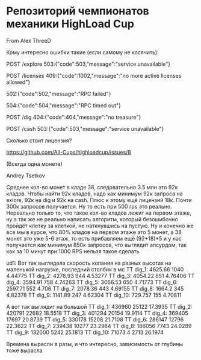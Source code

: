 # Репозиторий чемпионатов механики HighLoad Cup

From Alex ThreeD

Кому интересно ошибки такие (если самому не косячить):

POST /explore 503:{"code":503,"message":"service unavailable"}

POST /licenses 409:{"code":1002,"message":"no more active licenses allowed"}

 502:{"code":502,"message":"RPC failed"}
 
 504:{"code":504,"message":"RPC timed out"}
 
POST /dig 404:{"code":404,"message":"no treasure"}

POST /cash 503:{"code":503,"message":"service unavailable"}


Сколько стоит лицензия?

https://github.com/All-Cups/highloadcup/issues/8 

(Всегда одна монета)


Andrey Tsetkov

Среднее кол-во монет в кладе 38, следовательно 3.5 млн это 92к кладов. Чтобы найти 92к кладов, надо как минимум 92к запроса на exlore, 92к на dig и 92к на cash. Плюс к этому ещё лицензий 18к. Почти 300к запросов получается. Ну то есть при 500 rps это реально. Нереально только то, что такое кол-во кладов лежит на первом этаже, ну а так же не реально написать алгоритм, который безошибочно пройдёт клетку за клеткой, не наткнувшись на пустую. Ну и конечно же все мы в курсе, что 80% кладов на первом этаже это 5 монет, а 38 монет это уже 5-6 этаж, то есть прибавляем ещё (92+18)*5 и у нас получается как минимум 850к запросов, что выглядит апсурдом, так как за 10 минут при 1000 RPS нельзя такое сделать

ud1:
Вот так выглядела скорость копания на разных высотах на маленькой нагрузке, последний столбик в мс
TT dig_1: 4625.66 1040 4.44775 
TT dig_2: 4278.93 944 4.53277 
TT dig_3: 4054.22 851 4.76406 
TT dig_4: 3594.91 758 4.74263 
TT dig_5: 3066.53 650 4.71773
TT dig_6: 2597.71 552 4.706 
TT dig_7: 2078.36 443 4.69155
TT dig_8: 1664.2 345 4.82378 
TT dig_9: 1141.89 247 4.62304 
TT dig_10: 729.757 155 4.70811

А вот так выглядит на большой
TT dig_1: 436960 25122 17.3935 
TT dig_2: 420791 22682 18.5518 
TT dig_3: 401294 20154 19.9114 
TT dig_4: 369405 17697 20.8739 
TT dig_5: 330178 15208 21.7108 
TT dig_6: 286147 12796 22.3622 
TT dig_7: 239438 10277 23.2984 
TT dig_8: 186056 7743 24.0289 
TT dig_9: 132000 5242 25.1813 
TT dig_10: 71073.4 2713 26.1974 

Времена вырасли в разы, и что интересно, зависимость от глубины тоже вырасла
